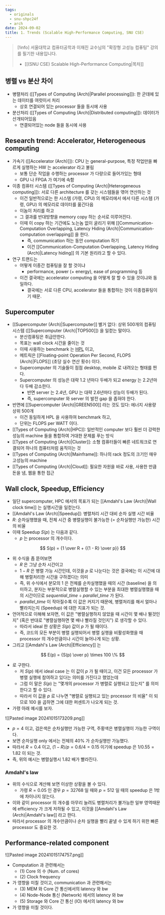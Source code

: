 ```yaml
---
tags:
  - originals
  - snu-shpc24f
  - arch
date: 2024-09-02
title: 1. Trends (Scalable High-Performance Computing, SNU CSE)
---
```

> [!info] 서울대학교 컴퓨터공학과 이재진 교수님의 "확장형 고성능 컴퓨팅" 강의를 필기한 내용입니다.
> - [[(SNU CSE) Scalable High-Performance Computing|목차]]

## 병렬 vs 분산 차이

- 병렬처리 ([[Types of Computing (Arch)|Parallel processing]]): 한 군데에 있는 데이터를 여럿이서 처리
	- 상호 연결되어 있는 processor 들을 동시에 사용
- 분산처리 ([[Types of Computing (Arch)|Distributed computing]]): 데이터가 산개되어있음
	- 연결되어있는 node 들을 동시에 사용

## Research trend: Accelerator, Heterogeneous computing

- 가속기 ([[Accelerator (Arch)]]): CPU 는 general-purpose, 특정 작업만을 빠르게 실행하는 HW 는 accelerator 라고 불림
	- 보통 단순 작업을 수행하는 processor 가 다량으로 들어가있는 형태
	- GPU 나 FPGA 가 여기에 속함
- 이종 컴퓨터 시스템 ([[Types of Computing (Arch)|Heterogeneous computing]]): 서로 다른 architecture 를 갖는 시스템들을 엮어 연산하는 것
	- 이건 일반적으로는 한 시스템 (가령, CPU) 의 메모리에서 에서 다른 시스템 (가령, GPU) 의 메모리로 데이터를 옮긴다음
	- 이놈이 처리를 하고
	- 그 결과를 반대방향을 memory copy 하는 순서로 이루어진다.
	- 이때 이 copy 하는 기간에도 노는놈 없이 굴리기 위해 [[Communication-Computation Overlapping, Latency Hiding (Arch)|Communication-computation overlapping]] 을 한다.
		- 즉, communication 하는 동안 computation 하기
		- 이건 [[Communication-Computation Overlapping, Latency Hiding (Arch)|Latency hiding]] 의 기본 원리라고 할 수 있다.
- 연구 트랜드는
	- 어떻게 이종간 컴퓨팅을 잘 할 것이냐
		- performance, power (+ energy), ease of programming 등
	- 이건 결국에는 accelerator computing 을 어떻게 잘 할 수 있을 것이냐와 동일하다.
		- 결국에는 서로 다른 CPU, accelerator 들을 통합하는 것이 이종컴퓨팅이기 때문.

## Supercomputer

- [[Supercomputer (Arch)|Supercomputer]] 별거 없다: 상위 500개의 컴퓨팅 시스템 ([[Supercomputer (Arch)|TOP500]]) 을 일컫는 말이다.
	- 분산컴퓨팅은 취급안한다.
	- 목표는 wall clock 시간을 줄이는 것
	- 이때 사용하는 benchmark 는 [HPL](https://en.wikipedia.org/wiki/LINPACK_benchmarks) 이고,
	- 메트릭은 [[Floating-point Operation Per Second, FLOPS (Arch)|FLOPS]] (초당 실수 연산 횟수) 이다.
	- Supercomputer 의 기술들이 점점 desktop, mobile 로 내려오는 형태를 띈다.
	- Supercomputer 의 성능은 대략 1.2 년마다 두배가 되고 energy 는 2.2년마다 두배 감소한다.
		- 반면 server 는 2.4년, GPU 는 대략 2.6년마다 성능이 두배가 된다.
		- 즉, supercomputer 와 server 의 발전 gap 을 좁혀야 한다.
- 반면에 [[Supercomputer (Arch)|GREEN500]] 라는 것도 있다: 에너지 사용량 상위 500개
	- 이건 동일하게 HPL 을 사용하여 benchmark 하고,
	- 단위는 FLOPS per WATT 이다.
- [[Types of Computing (Arch)|HPC]]: 일반적인 computer 보다 훨씬 더 강력한 성능의 machine 들을 통합하여 거대한 문제를 푸는 방식
- [[Types of Computing (Arch)|Cluster]]: 소형 컴퓨터들이 빠른 네트워크로 연결되어 하나의 컴퓨터처럼 움직이는 것
- [[Types of Computing (Arch)|Mainframe]]: 하나의 rack 정도의 크기인 매우 고성능의 machine
- [[Types of Computing (Arch)|Cloud]]: 필요한 자원을 바로 사용, 사용한 만큼 돈을 냄, 웹을 통한 접근

## Wall clock, Speedup, Efficiency

- 일단 supercomputer, HPC 에서의 목표가 되는 [[Amdahl's Law (Arch)|Wall clock time]] 는 실행시간을 일컫는다.
- [[Amdahl's Law (Arch)|Speedup]]: 병렬처리 시간 대비 순차 실행 시간 비율
- $R$: 순차실행했을 때, 전체 시간 중 병렬실행이 불가능한 (= 순차실행만 가능한) 시간의 비율
- 이때 Speedup $S(p)$ 는 다음과 같다.
	- $p$ 는 processor 의 개수이다.

$$
S(p) = {1 \over R + {{1 - R} \over p}}
$$

- 위 수식을 좀 뜯어보면
	- $R$ 은 그냥 순차 시간이고
	- $1 - R$ 은 병렬 가능 시간인데, 이것을 $p$ 로 나눈다는 것은 결국에는 이 시간에 대해 병렬처리한 시간을 구하겠다는 의미
	- 즉, 위 수식에서 분모의 $1$ 은 전체를 순차실행했을 때의 시간 (baseline) 을 의미하고, 분자는 부분적으로 병렬실행할 수 있는 부분을 최대한 병렬실행했을 때의 시간이므로 $sequential\_time \div parallel\_time$ 가 된다.
	- $parallel\_time$ 이 작아질수록 이 값은 커지기 때문에, 병렬처리를 해서 얼마나 빨라지는지 (Speedup) 에 대한 지표가 되는 것.
- 언어적으로 이해해 보자면, 이 값은 "병렬실행하지 않았을 때 시간이 몇 배나 뛸것인지" (혹은 반대로 "병렬실행하면 몇 배나 빨라질 것인지") 로 생각할 수 있다.
	- 따라서 ideal 한 상황은 $S(p)$ 값이 $p$ 가 될 때이다.
	- 즉, 코드의 모든 부분이 병렬 실행되어서 병렬 실행을 비활성화했을 때 processor 의 개수만큼이나 시간이 늘어나게 되는 상황.
- 그리고 [[Amdahl's Law (Arch)|Efficiency]] 는

$$
E(p) = {S(p) \over p} \times 100 \%
$$

- 로 구한다.
	- 저 $S(p)$ 에서 ideal case 는 이 값이 $p$ 가 될 때이고, 이건 모든 processor 가 병렬 실행에 참여하고 있다는 의미를 가진다고 했었는데
	- 그럼 이 말은 $S(p)$ 는 "몇개의 processor 가 병렬로 실행되고 있는지" 를 의미한다고 할 수 있다.
	- 따라서 이 값을 $p$ 로 나누면 "병렬로 실행되고 있는 processor 의 비율" 이 되므로 100 을 곱하면 그에 대한 퍼센트가 나오게 되는 것.
- 가령 아래 예시를 보자.

![[Pasted image 20241015173209.png]]

- $p=4$ 이고, 검은색은 순차실행만 가능한 구역, 주황색은 병렬실행이 가능한 구역이다.
- 보면 순차실행 only 에서는 전체의 40% 가 순차실행만 가능했다.
- 따라서 $R = 0.4$ 이고, $(1 - R) / p = 0.6 / 4 = 0.15$ 이기에 speedup 은 $1/0.55=1.82$ 이 되는 것.
- 즉, 위의 예시는 병렬실행시 1.82 배가 빨라진다.

### Amdahl's law

- 위의 수식으로 계산해 보면 이상한 상황을 볼 수 있다.
	- 가령 $R=0.05$ 인 경우 $p=32768$ 일 때와 $p=512$ 일 때의 speedup 은 1밖에 차이나지 않는다.
- 이와 같이 processor 의 개수를 아무리 늘려도 병렬처리가 불가능한 일부 영역때문에 efficiency 가 크게 저하될 수 있고, 이것을 [[Amdahl's Law (Arch)|Amdahl's law]] 라고 한다.
- 따라서 processor 의 개수만큼이나 순차 실행을 빨리 끝낼 수 있게 하기 위한 빠른 processor 도 중요한 것.

## Performance-related component

![[Pasted image 20241015174757.png]]

- Computation 과 관련해서는
	- (1) Core 의 수 (Num. of cores)
	- (2) Clock frequency
- 가 영향을 미칠 것이고, communication 과 관련해서는
	- (3) MEM 와 Core 간 통신에서의 latency 와 bw
	- (4) Node-Node 통신 (Network) 에서의 latency 와 bw
	- (5) Storage 와 Core 간 통신 (IO) 에서의 latency 와 bw
- 가 영향을 미칠 것이다.
